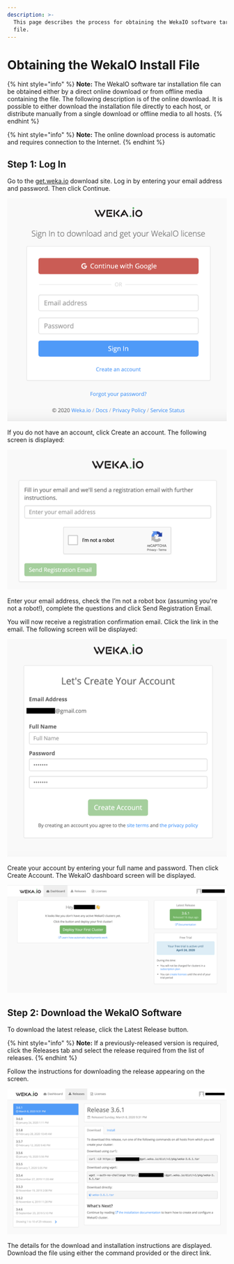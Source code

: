 ```yaml
---
description: >-
  This page describes the process for obtaining the WekaIO software tar install
  file.
---
```


# Obtaining the WekaIO Install File

{% hint style="info" %}
**Note:** The WekaIO software tar installation file can be obtained either by a direct online download or from offline media containing the file. The following description is of the online download. It is possible to either download the installation file directly to each host, or distribute manually from a single download or offline media to all hosts.
{% endhint %}

{% hint style="info" %}
**Note:** The online download process is automatic and requires connection to the Internet.
{% endhint %}

## Step 1: Log In

Go to the [get.weka.io](https://get.weka.io/ui/dashboard) download site. Log in by entering your email address and password. Then click Continue.

![WekaIO System Login Screen](../../.gitbook/assets/get-weka-io-start.png)

If you do not have an account, click Create an account. The following screen is displayed:

![Registration Screen to Create an Account](../../.gitbook/assets/get-weka-io-register.png)

Enter your email address, check the I’m not a robot box \(assuming you're not a robot!\), complete the questions and click Send Registration Email.

You will now receive a registration confirmation email. Click the link in the email. The following screen will be displayed:

![WekaIO Registration: Create Account Screen](../../.gitbook/assets/get-weka-io-create.png)

Create your account by entering your full name and password. Then click Create Account. The WekaIO dashboard screen will be displayed.

![WekaIO Dashboard Screen](../../.gitbook/assets/get-weka-io-new.png)

## Step 2: Download the WekaIO Software

To download the latest release, click the Latest Release button.

{% hint style="info" %}
**Note:** If a previously-released version is required, click the Releases tab and select the release required from the list of releases.
{% endhint %}

Follow the instructions for downloading the release appearing on the screen.

![WekaIO Download Screen](../../.gitbook/assets/get-weka-io-dl.png)

The details for the download and installation instructions are displayed. Download the file using either the command provided or the direct link.

